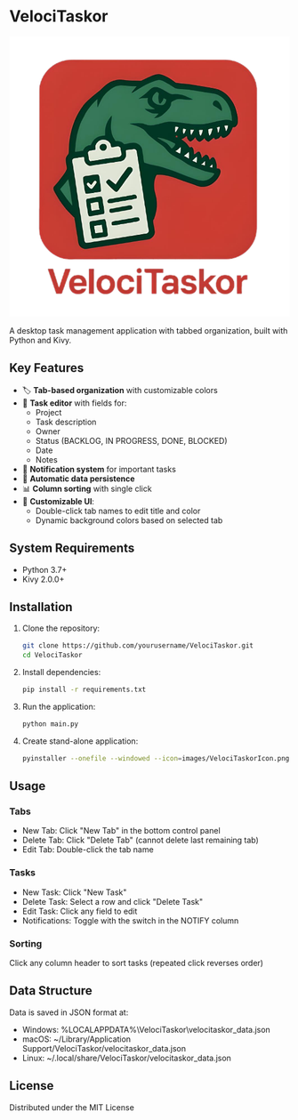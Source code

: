 # VelociTaskor

![VelociTaskor Icon](images/VelociTaskorIcon.png)

A desktop task management application with tabbed organization, built with Python and Kivy.

## Key Features

- 🏷️ **Tab-based organization** with customizable colors
- 📝 **Task editor** with fields for:
  - Project
  - Task description
  - Owner
  - Status (BACKLOG, IN PROGRESS, DONE, BLOCKED)
  - Date
  - Notes
- 🔔 **Notification system** for important tasks
- 🔄 **Automatic data persistence**
- 📊 **Column sorting** with single click
- 🎨 **Customizable UI**:
  - Double-click tab names to edit title and color
  - Dynamic background colors based on selected tab

## System Requirements

- Python 3.7+
- Kivy 2.0.0+

## Installation

1. Clone the repository:
   ```bash
   git clone https://github.com/yourusername/VelociTaskor.git
   cd VelociTaskor
   ```
2. Install dependencies:
   ```bash
   pip install -r requirements.txt
   ```
3. Run the application:
   ```bash
   python main.py
   ```
4. Create stand-alone application:
   ```bash
   pyinstaller --onefile --windowed --icon=images/VelociTaskorIcon.png --add-data "images/VelociTaskorIcon.png:images/" --add-data "libs/*:libs/" \main.py
   ```

## Usage
### Tabs
- New Tab: Click "New Tab" in the bottom control panel
- Delete Tab: Click "Delete Tab" (cannot delete last remaining tab)
- Edit Tab: Double-click the tab name

### Tasks
- New Task: Click "New Task"
- Delete Task: Select a row and click "Delete Task"
- Edit Task: Click any field to edit
- Notifications: Toggle with the switch in the NOTIFY column

### Sorting
Click any column header to sort tasks (repeated click reverses order)

## Data Structure
Data is saved in JSON format at:

- Windows: %LOCALAPPDATA%\VelociTaskor\velocitaskor_data.json
- macOS: ~/Library/Application Support/VelociTaskor/velocitaskor_data.json
- Linux: ~/.local/share/VelociTaskor/velocitaskor_data.json

## License
Distributed under the MIT License